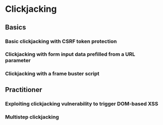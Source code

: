# Clickjacking

## Basics

### Basic clickjacking with CSRF token protection

### Clickjacking with form input data prefilled from a URL parameter

### Clickjacking with a frame buster script

## Practitioner

### Exploiting clickjacking vulnerability to trigger DOM-based XSS

### Multistep clickjacking